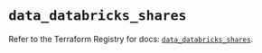 # `data_databricks_shares`

Refer to the Terraform Registry for docs: [`data_databricks_shares`](https://registry.terraform.io/providers/databricks/databricks/1.49.1/docs/data-sources/shares).
